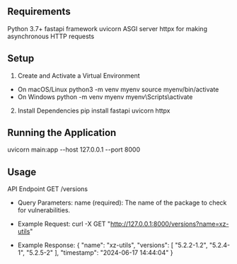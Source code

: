 ## Requirements
Python 3.7+
fastapi framework
uvicorn ASGI server
httpx for making asynchronous HTTP requests

## Setup
1. Create and Activate a Virtual Environment
- On macOS/Linux
python3 -m venv myenv
source myenv/bin/activate
- On Windows
python -m venv myenv
myenv\Scripts\activate

2. Install Dependencies
pip install fastapi uvicorn httpx

## Running the Application
uvicorn main:app --host 127.0.0.1 --port 8000

## Usage
API Endpoint
GET /versions

- Query Parameters:
name (required): The name of the package to check for vulnerabilities.

- Example Request:
curl -X GET "http://127.0.0.1:8000/versions?name=xz-utils"

- Example Response:
{
    "name": "xz-utils",
    "versions": [
        "5.2.2-1.2",
        "5.2.4-1",
        "5.2.5-2"
    ],
    "timestamp": "2024-06-17 14:44:04"
}
